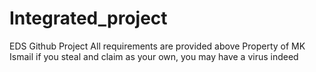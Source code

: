 # Integrated_project
EDS Github Project
All requirements are provided above
Property of MK Ismail
if you steal and claim as your own, you may have a virus indeed 
